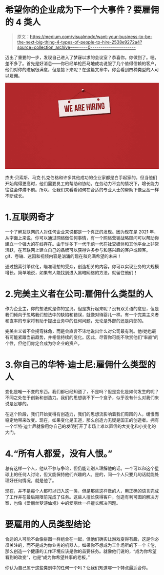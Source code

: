 # 希望你的企业成为下一个大事件？要雇佣的 4 类人

> 原文：<https://medium.com/visualmodo/want-your-business-to-be-the-next-big-thing-4-types-of-people-to-hire-2538e9272a4?source=collection_archive---------0----------------------->

迈出了重要的一步，发现自己进入了梦寐以求的会议室？恭喜你。你做到了。嗯，差不多了。首先是好消息——你已经单枪匹马地成功说服了几个值得信赖的客户，他们对你的进展很满意，但是接下来呢？在这篇文章中，你会看到四种类型的人可以雇佣。

![](img/93465297bcac2a054e24b22a19a46ec1.png)

杰夫·贝索斯、马克·扎克伯格和许多其他成功的企业家都是白手起家的。但当他们开始爬得更高时，他们需要员工的帮助和协助。在劳动力不变的情况下，增长能力往往会停滞不前。所以，让我们来看看如何在合适的专业人士的帮助下像豆茎一样不断成长。

# 1.互联网奇才

一个了解互联网的人对任何企业来说都是一个真正的发现。因为现在是 2021 年，从字面上来说，你可以通过网络做任何事情，有一个网络营销战略顾问可以帮助你建立一个强大的在线存在。由于许多下一代千禧一代在社交媒体和其他平台上非常活跃，在互联网上建立自己的品牌可以获得许多参与和感兴趣的客户或顾客。gif、卷轴、迷因和视频内容是汹涌的现在和充满希望的未来！

通过搜索引擎优化，瞄准理想的受众，创造相关的内容，你可以实现业务的大规模增长。简单地说，如果有人能找到进入黑暗网络的方法，就留住他们！

# 2.完美主义者在公司:雇佣什么类型的人

作为企业主，你的想法就是你的宝贝。但是执行起来呢？没有双关语的意思，但是我们倾向于忽略我们想法中的缺陷和错误，就像对待婴儿一样。有一个完美主义者和直率的专家将有助于提出业务中的任何问题，无论是外部的还是内部的。

完美主义者不会拐弯抹角，而是会直言不讳地说出什么对公司最有利。他/她也最有可能紧跟当前趋势，并相信持续的变化。因此，尽管你可能不欣赏他们“率直”的个性，但他们肯定会成为你企业的资产。

# 3.你自己的华特·迪士尼:雇佣什么类型的人

变化是唯一不变的东西。我们都已经知道了，不是吗？但是变化是如何发生的呢？不同之处在于创新和创造力。我们的思想装不下一个盒子，似乎没有什么对我们来说是足够的。

在这个阶段，我们开始变得有创造力，我们的思想流影响着我们周围的人，缓慢而稳定地带来改变。现在，如果变化是王道，那么创造力无疑是国王的创造者。拥有一个华特·迪士尼就像用你自己的发明打开了市场上难以置信的大变化和小变化的大门。

# 4.“所有人都爱，没有人恨。”

总有这样一个人，他从不参与争论，但仍能让别人理解他的话。一个可以和这个星球上的任何人讨论，但又能保持他们兴趣的人。是的，同一个人只要几句话就能处理好任何情况，就是他了。

现在，并不是每个人都可以归入这一类，但是那些这样做的人，用正确的语言完成了工作并在最后期限前完成了任务。这些人擅长获得客户，创造有利可图的解决方案，也像《爱丽丝梦游仙境》中的爱丽丝一样擅长解决问题。

# 要雇用的人员类型结论

合适的人可能不会像拼图一样组合在一起，但他们确实让游戏变得有趣，这是你必须关注的，而不是成为你业务的机器人。如果你不想成为工作场所的下一个卡伦，那么创造一个健康的工作环境应该是你的首要任务。就像他们说的，“成为你希望看到的改变”，也是“成为你希望共事的老板。”

你认为自己属于这些类别中的任何一个吗？让我们知道哪一个特点最适合你。
